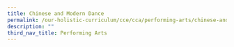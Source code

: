 ```yaml
---
title: Chinese and Modern Dance
permalink: /our-holistic-curriculum/cce/cca/performing-arts/chinese-and-modern-dance/
description: ""
third_nav_title: Performing Arts
---
```

